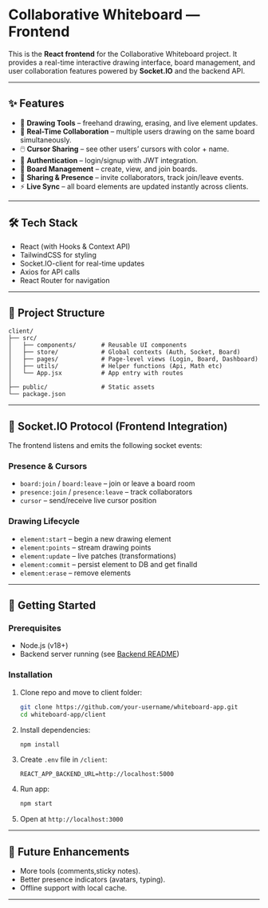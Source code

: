 # Collaborative Whiteboard — Frontend

This is the **React frontend** for the Collaborative Whiteboard project.
It provides a real-time interactive drawing interface, board management, and user collaboration features powered by **Socket.IO** and the backend API.

---

## ✨ Features

* 🎨 **Drawing Tools** – freehand drawing, erasing, and live element updates.
* 👥 **Real-Time Collaboration** – multiple users drawing on the same board simultaneously.
* 🖱️ **Cursor Sharing** – see other users’ cursors with color + name.
* 🔑 **Authentication** – login/signup with JWT integration.
* 📂 **Board Management** – create, view, and join boards.
* 🔗 **Sharing & Presence** – invite collaborators, track join/leave events.
* ⚡ **Live Sync** – all board elements are updated instantly across clients.

---

## 🛠️ Tech Stack

* React (with Hooks & Context API)
* TailwindCSS for styling
* Socket.IO-client for real-time updates
* Axios for API calls
* React Router for navigation

---

## 📂 Project Structure

```
client/
├── src/
│   ├── components/       # Reusable UI components
│   ├── store/            # Global contexts (Auth, Socket, Board)
│   ├── pages/            # Page-level views (Login, Board, Dashboard)
│   ├── utils/            # Helper functions (Api, Math etc)
│   └── App.jsx           # App entry with routes
│
├── public/               # Static assets
└── package.json
```

---

## 🔌 Socket.IO Protocol (Frontend Integration)

The frontend listens and emits the following socket events:

### Presence & Cursors

* `board:join` / `board:leave` – join or leave a board room
* `presence:join` / `presence:leave` – track collaborators
* `cursor` – send/receive live cursor position

### Drawing Lifecycle

* `element:start` – begin a new drawing element
* `element:points` – stream drawing points
* `element:update` – live patches (transformations)
* `element:commit` – persist element to DB and get finalId
* `element:erase` – remove elements

---

## 🚦 Getting Started

### Prerequisites

* Node.js (v18+)
* Backend server running (see [Backend README](../server/README.md))

### Installation

1. Clone repo and move to client folder:

   ```bash
   git clone https://github.com/your-username/whiteboard-app.git
   cd whiteboard-app/client
   ```

2. Install dependencies:

   ```bash
   npm install
   ```

3. Create `.env` file in `/client`:

   ```env
   REACT_APP_BACKEND_URL=http://localhost:5000
   ```

4. Run app:

   ```bash
   npm start
   ```

5. Open at `http://localhost:3000`

---

## 📌 Future Enhancements

* More tools (comments,sticky notes).
* Better presence indicators (avatars, typing).
* Offline support with local cache.

---
